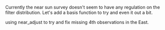 Currently the near sun survey doesn't seem to have any regulation on the filter distribution. Let's add a basis function to try and even it out a bit.


using near_adjust to try and fix missing 4th observations in the East.
